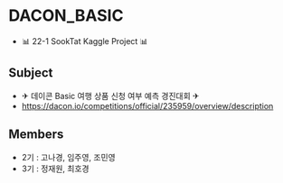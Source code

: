 # DACON_BASIC
- 📊 22-1 SookTat Kaggle Project 📊



## Subject
- ✈ 데이콘 Basic 여행 상품 신청 여부 예측 경진대회 ✈
- https://dacon.io/competitions/official/235959/overview/description


## Members
- ‍2기 : 고나경, 임주영, 조민영
- ‍3기 : 정재원, 최호경
